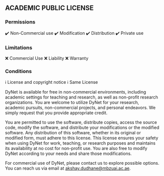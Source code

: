 ## ACADEMIC PUBLIC LICENSE

### Permissions
:heavy_check_mark: Non-Commercial use
:heavy_check_mark: Modification
:heavy_check_mark: Distribution
:heavy_check_mark: Private use

### Limitations
:x: Commercial Use
:x: Liability
:x: Warranty

### Conditions
:information_source: License and copyright notice
:information_source: Same License

DyNet is available for free in non-commercial environments, including academic settings for teaching and research, as well as non-profit research organizations. You are welcome to utilize DyNet for your research, academic pursuits, non-commercial projects, and personal endeavors. We simply request that you provide appropriate credit.

You are permitted to use the software, distribute copies, access the source code, modify the software, and distribute your modifications or the modified software. Any distribution of this software, whether in its original or modified form, must adhere to this license. This license ensures your safety when using DyNet for work, teaching, or research purposes and maintains its availability at no cost for non-profit use. You are also free to modify DyNet according to your needs and share those modifications.

For commercial use of DyNet, please contact us to explore possible options. You can reach us via email at akshay.dudhane@mbzuai.ac.ae.


